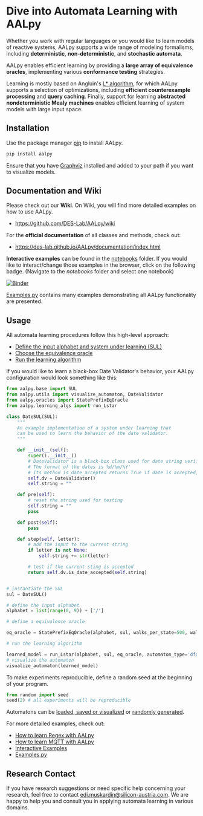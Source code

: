 # Dive into Automata Learning with AALpy

Whether you work with regular languages or you would like to learn models of 
reactive systems, AALpy supports a wide range of modeling formalisms, including 
**deterministic**, **non-deterministic**, and **stochastic automata**. 

AALpy enables efficient learning by providing a **large array of equivalence oracles**, implementing various **conformance testing** strategies. 

Learning is mostly based on Angluin's [L* algorithm](https://people.eecs.berkeley.edu/~dawnsong/teaching/s10/papers/angluin87.pdf), for which AALpy supports a 
selection of optimizations, including **efficient counterexample processing** and **query caching**.
Finally, support for learning **abstracted nondeterministic Mealy machines** 
enables efficient learning of system models with large input space. 

## Installation

Use the package manager [pip](https://pip.pypa.io/en/stable/) to install AALpy.
```bash
pip install aalpy
```
Ensure that you have [Graphviz](https://graphviz.org/) installed and added to your path if you want to visualize models.

## Documentation and Wiki

Please check out our **Wiki**. On Wiki, you will find more detailed examples on how to use AALpy.
- <https://github.com/DES-Lab/AALpy/wiki>

For the **official documentation** of all classes and methods, check out:
- <https://des-lab.github.io/AALpy/documentation/index.html>

**Interactive examples** can be found in the [notebooks](https://github.com/DES-Lab/AALpy/tree/master/notebooks) folder.
If you would like to interact/change those examples in the browser, click on the following badge. (Navigate to the _notebooks_ folder and select one notebook)

[![Binder](https://notebooks.gesis.org/binder/badge_logo.svg)](https://notebooks.gesis.org/binder/v2/gh/emuskardin/AALpy/master)

[Examples.py](https://github.com/DES-Lab/AALpy/blob/master/Examples.py) contains many examples demonstrating all AALpy functionality are presented. 

## Usage

All automata learning procedures follow this high-level approach:
- [Define the input alphabet and system under learning (SUL)](https://github.com/DES-Lab/AALpy/wiki/SUL-Interface,-or-How-to-Learn-Your-Systems)
- [Choose the equivalence oracle](https://github.com/DES-Lab/AALpy/wiki/Equivalence-Oracles)
- [Run the learning algorithm](https://github.com/DES-Lab/AALpy/wiki/Setting-Up-Learning)

If you would like to learn a black-box Date Validator's behavior, your AALpy configuration would look something like this:
```python
from aalpy.base import SUL
from aalpy.utils import visualize_automaton, DateValidator
from aalpy.oracles import StatePrefixEqOracle
from aalpy.learning_algs import run_Lstar

class DateSUL(SUL):
    """
    An example implementation of a system under learning that 
    can be used to learn the behavior of the date validator.
    """

    def __init__(self):
        super().__init__()
        # DateValidator is a black-box class used for date string verification
        # The format of the dates is %d/%m/%Y'
        # Its method is_date_accepted returns True if date is accepted, False otherwise
        self.dv = DateValidator()
        self.string = ""

    def pre(self):
        # reset the string used for testing
        self.string = ""
        pass

    def post(self):
        pass

    def step(self, letter):
        # add the input to the current string
        if letter is not None:
            self.string += str(letter)

        # test if the current sting is accepted
        return self.dv.is_date_accepted(self.string)


# instantiate the SUL
sul = DateSUL()

# define the input alphabet
alphabet = list(range(0, 9)) + ['/']

# define a equivalence oracle

eq_oracle = StatePrefixEqOracle(alphabet, sul, walks_per_state=500, walk_len=15)

# run the learning algorithm

learned_model = run_Lstar(alphabet, sul, eq_oracle, automaton_type='dfa')
# visualize the automaton
visualize_automaton(learned_model)
```

To make experiments reproducible, define a random seed at the beginning of your program.
```python
from random import seed
seed(2) # all experiments will be reproducible
```

Automatons can be [loaded, saved or visualized](https://github.com/DES-Lab/AALpy/wiki/Loading,Saving,-Syntax-and-Visualization-of-Automata) or [randomly generated](https://github.com/DES-Lab/AALpy/wiki/Generation-of-Random-Automata).

For more detailed examples, check out:
- [How to learn Regex with AALpy](https://github.com/DES-Lab/AALpy/wiki/SUL-Interface%2C-or-How-to-Learn-Your-Systems/_edit#example---regexsul)
- [How to learn MQTT with AALpy](https://github.com/DES-Lab/AALpy/wiki/SUL-Interface,-or-How-to-Learn-Your-Systems#example---mqtt)
- [Interactive Examples](https://github.com/DES-Lab/AALpy/tree/master/notebooks)
- [Examples.py](https://github.com/DES-Lab/AALpy/blob/master/Examples.py)

## Research Contact
If you have research suggestions or need specific help concerning your research, feel free to contact [edi.muskardin@silicon-austria.com](mailto:edi.muskardin@silicon-austria.com).
We are happy to help you and consult you in applying automata learning in various domains.
